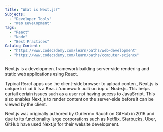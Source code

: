 ```yaml
---
Title: "What is Next.js?"
Subjects:
  - "Developer Tools"
  - "Web Development"
Tags:
  - "React"
  - "Node"
  - "Best Practices"
Catalog Content:
  - "https://www.codecademy.com/learn/paths/web-development"
  - "https://www.codecademy.com/learn/paths/computer-science"
---
```


Next.js is a development framework building server-side rendering and static web applications using React.

Typical React apps use the client-side browser to upload content, Next.js is unique in that it is a React framework built on top of Node.js. This helps curtail certain issues such as a user not having access to JavaScript. This also enables Next.js to render content on the server-side before it can be viewed by the client.

Next.js was originally authored by Guillermo Rauch on GitHub in 2016 and due to its functionality large corporations such as Netflix, Starbucks, Uber, GitHub have used Next.js for their website development.
